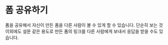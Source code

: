 # 폼 공유하기
폼을 공유해서 자신이 만든 폼을 다른 사람이 볼 수 있게 할 수 있습니다. 단순히 보는 것 이외에도 설문 같은 용도로 만든 폼의 링크를 다른 사람에게 보내서 응답을 받을 수도 있습니다.